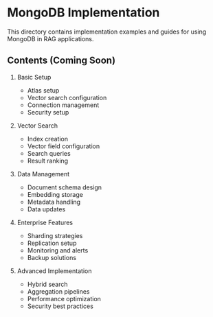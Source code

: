# MongoDB Implementation

This directory contains implementation examples and guides for using MongoDB in RAG applications.

## Contents (Coming Soon)

1. Basic Setup
   - Atlas setup
   - Vector search configuration
   - Connection management
   - Security setup

2. Vector Search
   - Index creation
   - Vector field configuration
   - Search queries
   - Result ranking

3. Data Management
   - Document schema design
   - Embedding storage
   - Metadata handling
   - Data updates

4. Enterprise Features
   - Sharding strategies
   - Replication setup
   - Monitoring and alerts
   - Backup solutions

5. Advanced Implementation
   - Hybrid search
   - Aggregation pipelines
   - Performance optimization
   - Security best practices
